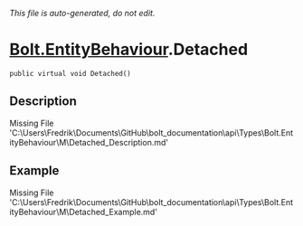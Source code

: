 *This file is auto-generated, do not edit.*

# [Bolt.EntityBehaviour](Types/Bolt.EntityBehaviour.md).Detached
`public virtual void Detached()`
## Description
Missing File 'C:\Users\Fredrik\Documents\GitHub\bolt_documentation\api\Types\Bolt.EntityBehaviour\M\Detached_Description.md'
## Example
Missing File 'C:\Users\Fredrik\Documents\GitHub\bolt_documentation\api\Types\Bolt.EntityBehaviour\M\Detached_Example.md'
